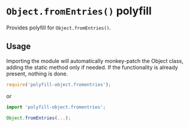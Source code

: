 # `Object.fromEntries()` polyfill

Provides polyfill for `Object.fromEntries()`.

## Usage

Importing the module will automatically monkey-patch the Object class, adding the static method only if needed. If the functionality is already present, nothing is done.

```ts
require('polyfill-object.fromentries');
```
or
```ts
import 'polyfill-object.fromentries';
```
```ts
Object.fromEntries(...);
```